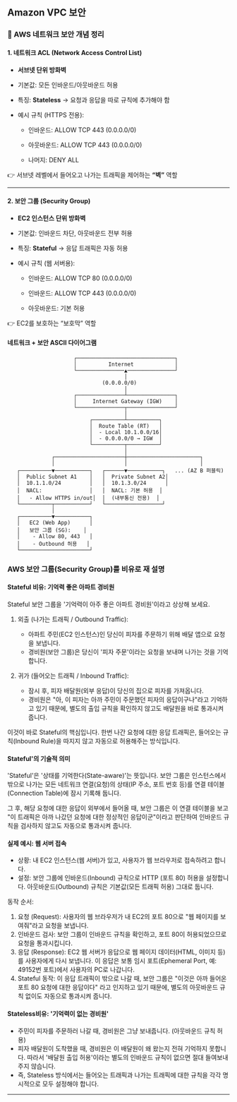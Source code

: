 ## Amazon VPC 보안

### 🔐 AWS 네트워크 보안 개념 정리
#### 1. 네트워크 ACL (Network Access Control List)

- **서브넷 단위 방화벽**

- 기본값: 모든 인바운드/아웃바운드 허용

- 특징: **Stateless** → 요청과 응답을 따로 규칙에 추가해야 함

- 예시 규칙 (HTTPS 전용):

    - 인바운드: ALLOW TCP 443 (0.0.0.0/0)

    - 아웃바운드: ALLOW TCP 443 (0.0.0.0/0)

    - 나머지: DENY ALL

👉 서브넷 레벨에서 들어오고 나가는 트래픽을 제어하는 **“벽”** 역할

---

#### 2. 보안 그룹 (Security Group)

- **EC2 인스턴스 단위 방화벽**

- 기본값: 인바운드 차단, 아웃바운드 전부 허용

- 특징: **Stateful** → 응답 트래픽은 자동 허용

- 예시 규칙 (웹 서버용):

    - 인바운드: ALLOW TCP 80 (0.0.0.0/0)

    - 인바운드: ALLOW TCP 443 (0.0.0.0/0)

    - 아웃바운드: 기본 허용

👉 EC2를 보호하는 “보호막” 역할


#### 네트워크 + 보안 ASCII 다이어그램

```
                     ┌───────────────────────────────┐
                     │          Internet             │
                     └───────────────▲───────────────┘
                                     │
                              (0.0.0.0/0)
                                     │
                     ┌───────────────┴───────────────┐
                     │     Internet Gateway (IGW)    │
                     └───────────────┬───────────────┘
                                     │
                          ┌──────────┴──────────┐
                          │  Route Table (RT)   │
                          │  - Local 10.1.0.0/16│
                          │  - 0.0.0.0/0 → IGW  │
                          └──────────┬──────────┘
                                     │
              ┌──────────────────────┼───────────────────────┐
              │                      │                       │
   ┌──────────▼───────────┐   ┌──────▼───────────┐   ... (AZ B 퍼블릭)
   │  Public Subnet A1    │   │  Private Subnet A2│
   │  10.1.1.0/24         │   │  10.1.3.0/24      │
   │  NACL:               │   │  NACL: 기본 허용  │
   │   - Allow HTTPS in/out│  │  (내부통신 전용)  │
   └──────────┬───────────┘   └──────────────────┘
              │
   ┌──────────▼───────────┐
   │   EC2 (Web App)      │
   │   보안 그룹 (SG):    │
   │    - Allow 80, 443   │
   │    - Outbound 허용   │
   └──────────────────────┘

```

### AWS 보안 그룹(Security Group)를 비유로 재 설명

#### Stateful 비유: 기억력 좋은 아파트 경비원

Stateful 보안 그룹을 '기억력이 아주 좋은 아파트 경비원'이라고 상상해 보세요.

1. 외출 (나가는 트래픽 / Outbound Traffic):
    - 아파트 주민(EC2 인스턴스)인 당신이 피자를 주문하기 위해 배달 앱으로 요청을 보냅니다.
    - 경비원(보안 그룹)은 당신이 '피자 주문'이라는 요청을 보내며 나가는 것을 기억합니다.

2. 귀가 (들어오는 트래픽 / Inbound Traffic):
    - 잠시 후, 피자 배달원(외부 응답)이 당신의 집으로 피자를 가져옵니다.
    - 경비원은 "아, 이 피자는 아까 주민이 주문했던 피자의 응답이구나"라고 기억하고 있기 때문에, 별도의 출입 규칙을 확인하지 않고도 배달원을 바로 통과시켜 줍니다.

이것이 바로 Stateful의 핵심입니다. 한번 나간 요청에 대한 응답 트래픽은, 들어오는 규칙(Inbound Rule)을 따지지 않고 자동으로 허용해주는 방식입니다.

#### **Stateful'의 기술적 의미**

'Stateful'은 '상태를 기억한다(State-aware)'는 뜻입니다. 보안 그룹은 인스턴스에서 밖으로 나가는 모든 네트워크 연결(요청)의 상태(IP 주소, 포트 번호 등)를 연결 테이블(Connection Table)에 잠시 기록해 둡니다.

그 후, 해당 요청에 대한 응답이 외부에서 들어올 때, 보안 그룹은 이 연결 테이블을 보고 "이 트래픽은 아까 나갔던 요청에 대한 정상적인 응답이군"이라고 판단하여 인바운드 규칙을 검사하지 않고도 자동으로 통과시켜 줍니다.

#### 실제 예시: 웹 서버 접속

- 상황: 내 EC2 인스턴스(웹 서버)가 있고, 사용자가 웹 브라우저로 접속하려고 합니다.
- 설정: 보안 그룹에 인바운드(Inbound) 규칙으로 HTTP (포트 80) 허용을 설정합니다. 아웃바운드(Outbound) 규칙은 기본값(모든 트래픽 허용) 그대로 둡니다.

동작 순서:

   1. 요청 (Request): 사용자의 웹 브라우저가 내 EC2의 포트 80으로 "웹 페이지를 보여줘"라고 요청을 보냅니다.
   2. 인바운드 검사: 보안 그룹이 인바운드 규칙을 확인하고, 포트 80이 허용되었으므로 요청을 통과시킵니다.
   3. 응답 (Response): EC2 웹 서버가 응답으로 웹 페이지 데이터(HTML, 이미지 등)를 사용자에게 다시 보냅니다. 이 응답은 보통 임시 포트(Ephemeral Port, 예: 49152번 포트)에서 사용자의 PC로 나갑니다.
   4. Stateful 동작: 이 응답 트래픽이 밖으로 나갈 때, 보안 그룹은 "이것은 아까 들어온 포트 80 요청에 대한 응답이다" 라고 인지하고 있기 때문에, 별도의 아웃바운드 규칙 없이도 자동으로 통과시켜 줍니다.

#### Stateless비유: '기억력이 없는 경비원'

- 주민이 피자를 주문하러 나갈 때, 경비원은 그냥 보내줍니다. (아웃바운드 규칙 허용)
- 피자 배달원이 도착했을 때, 경비원은 이 배달원이 왜 왔는지 전혀 기억하지 못합니다. 따라서 '배달원 출입 허용'이라는 별도의 인바운드 규칙이 없으면 절대 들여보내 주지 않습니다.
- 즉, Stateless 방식에서는 들어오는 트래픽과 나가는 트래픽에 대한 규칙을 각각 명시적으로 모두 설정해야 합니다.

---

